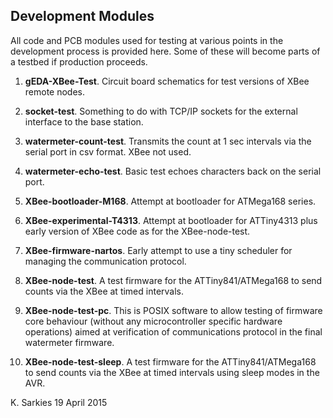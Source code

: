 Development Modules
-------------------

All code and PCB modules used for testing at various points in the development
process is provided here. Some of these will become parts of a testbed if
production proceeds.

1. **gEDA-XBee-Test**. Circuit board schematics for test versions of XBee remote nodes.

2. **socket-test**. Something to do with TCP/IP sockets for the external interface
   to the base station.

3. **watermeter-count-test**. Transmits the count at 1 sec intervals via the
   serial port in csv format. XBee not used.

4. **watermeter-echo-test**. Basic test echoes characters back on the serial port.

5. **XBee-bootloader-M168**. Attempt at bootloader for ATMega168 series.

6. **XBee-experimental-T4313**. Attempt at bootloader for ATTiny4313 plus early
   version of XBee code as for the XBee-node-test.

7. **XBee-firmware-nartos**. Early attempt to use a tiny scheduler for managing the
   communication protocol.

8. **XBee-node-test**. A test firmware for the ATTiny841/ATMega168 to send counts via the XBee
   at timed intervals.

9. **XBee-node-test-pc**. This is POSIX software to allow testing of firmware core
   behaviour (without any microcontroller specific hardware operations) aimed
   at verification of communications protocol in the final watermeter firmware.

10. **XBee-node-test-sleep**. A test firmware for the ATTiny841/ATMega168 to send counts via the XBee
   at timed intervals using sleep modes in the AVR.

K. Sarkies
19 April 2015

